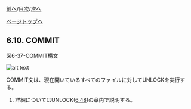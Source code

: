 <!--navi start1-->
[前へ](6-9.md)/[目次](https://opensourcecobol.github.io/markdown/TOC.html)/[次へ](6-11.md)
<!--navi end1-->
<!--navi start2-->

[ページトップへ](6-10.md)
<!--navi end2-->
## 6.10. COMMIT

図6-37-COMMIT構文

![alt text](Image/6-37-Commit.png)

COMMIT文は、現在開いているすべてのファイルに対してUNLOCKを実行する。

1. 詳細についてはUNLOCK([6.48](6-48.md))の章内で説明する。

